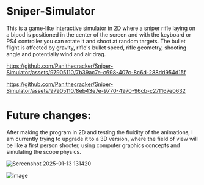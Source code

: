 # Sniper-Simulator
This is a game-like interactive simulator in 2D where a sniper rifle laying on a bipod is positioned in the center of the screen and with the keyboard or PS4 controller you can rotate it and shoot at random targets. The bullet flight is affected by gravity, rifle's bullet speed, rifle geometry, shooting angle and potentially wind and air drag.

https://github.com/Panithecracker/Sniper-Simulator/assets/97905110/7b39ac7e-c698-407c-8c6d-288dd954d15f

https://github.com/Panithecracker/Sniper-Simulator/assets/97905110/8eb43e7e-9770-4970-96cb-c27f167e0632 

# Future changes:
After making the program in 2D and testing the fluidity of the animations, I am currently trying to upgrade it to a 3D version, where the field of view will be like a first person shooter, using computer graphics concepts and simulating the scope physics.

![Screenshot 2025-01-13 131420](https://github.com/user-attachments/assets/932e287d-8300-4c89-b8dc-6cc6c4b7a908)

![image](https://github.com/user-attachments/assets/eb2ad105-bea4-4e03-bb41-154db4a77456)
